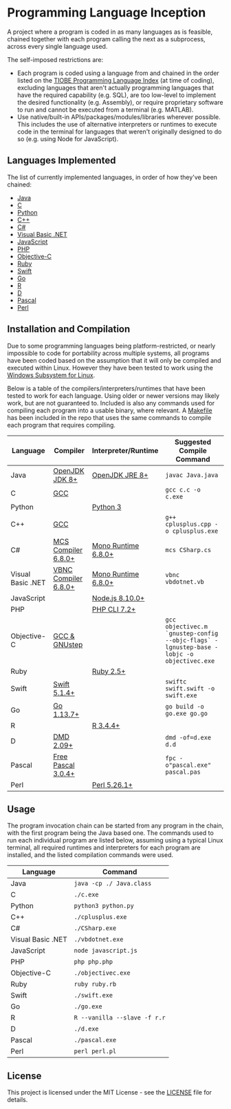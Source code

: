 # Programming Language Inception

A  project where a program is coded in as many languages
as is feasible, chained together with each program calling the next as a
subprocess, across every single language used.

The self-imposed restrictions are:

-   Each program is coded using a language from and chained in the order listed
    on the [TIOBE Programming Language Index](https://www.tiobe.com/tiobe-index/)
    (at time of coding), excluding languages that aren't actually programming
    languages that have the required capability (e.g. SQL), are too low-level to
    implement the desired functionality (e.g. Assembly), or require proprietary
    software to run and cannot be executed from a terminal (e.g. MATLAB).
-   Use native/built-in APIs/packages/modules/libraries wherever possible.
    This includes the use of alternative interpreters or runtimes to execute
    code in the terminal for languages that weren't originally designed to do
    so (e.g. using Node for JavaScript).

## Languages Implemented

The list of currently implemented languages, in order of how they've been
chained:

-   [Java](Java.java)
-   [C](c.c)
-   [Python](python.py)
-   [C++](cplusplus.cpp)
-   [C#](CSharp.cs)
-   [Visual Basic .NET](vbdotnet.vb)
-   [JavaScript](javascript.js)
-   [PHP](php.php)
-   [Objective-C](objectivec.m)
-   [Ruby](ruby.rb)
-   [Swift](swift.swift)
-   [Go](go.go)
-   [R](r.r)
-   [D](d.d)
-   [Pascal](pascal.pas)
-   [Perl](perl.pl)

## Installation and Compilation

Due to some programming languages being platform-restricted, or nearly
impossible to code for portability across multiple systems, all programs have
been coded based on the assumption that it will only be compiled and
executed within Linux. However they have been tested to work using the [Windows
Subsystem for Linux](https://docs.microsoft.com/en-us/windows/wsl/about).

Below is a table of the compilers/interpreters/runtimes that have been tested to
work for each language. Using older or newer versions may likely work, but are
not guaranteed to. Included is also any commands used for compiling each program
into a usable binary, where relevant. A [Makefile](Makefile) has been included
in the repo that uses the same commands to compile each program that requires
compiling.

| Language          | Compiler                                                                                                    | Interpreter/Runtime                                                               | Suggested Compile Command                                                                  |
| ----------------- | ----------------------------------------------------------------------------------------------------------- | --------------------------------------------------------------------------------- | ------------------------------------------------------------------------------------------ |
| Java              | [OpenJDK JDK 8+](https://openjdk.java.net/install/)                                                         | [OpenJDK JRE 8+](https://openjdk.java.net/install/)                               | `javac Java.java`                                                                          |
| C                 | [GCC](https://gcc.gnu.org/install/)                                                                         |                                                                                   | `gcc c.c -o c.exe`                                                                         |
| Python            |                                                                                                             | [Python 3](https://www.python.org/downloads/)                                     |                                                                                            |
| C++               | [GCC](https://gcc.gnu.org/install/)                                                                         |                                                                                   | `g++ cplusplus.cpp -o cplusplus.exe`                                                       |
| C#                | [MCS Compiler 6.8.0+](https://www.mono-project.com/download/stable/#download-lin)                           | [Mono Runtime 6.8.0+](https://www.mono-project.com/download/stable/#download-lin) | `mcs CSharp.cs`                                                                            |
| Visual Basic .NET | [VBNC Compiler 6.8.0+](https://www.mono-project.com/download/stable/#download-lin)                          | [Mono Runtime 6.8.0+](https://www.mono-project.com/download/stable/#download-lin) | `vbnc vbdotnet.vb`                                                                         |
| JavaScript        |                                                                                                             | [Node.js 8.10.0+](https://nodejs.org/en/download)                                 |                                                                                            |
| PHP               |                                                                                                             | [PHP CLI 7.2+](https://www.php.net/downloads)                                     |                                                                                            |
| Objective-C       | [GCC & GNUstep](https://www.techotopia.com/index.php/Installing_and_Using_GNUstep_and_Objective-C_on_Linux) |                                                                                   | ``gcc objectivec.m `gnustep-config --objc-flags` -lgnustep-base -lobjc -o objectivec.exe`` |
| Ruby              |                                                                                                             | [Ruby 2.5+](https://www.ruby-lang.org/en/documentation/installation/)             |                                                                                            |
| Swift             | [Swift 5.1.4+](https://swift.org/download/)                                                                 |                                                                                   | `swiftc swift.swift -o swift.exe`                                                          |
| Go                | [Go 1.13.7+](https://golang.org/doc/install)                                                                |                                                                                   | `go build -o go.exe go.go`                                                                 |
| R                 |                                                                                                             | [R 3.4.4+](https://cran.r-project.org/)                                           |                                                                                            |
| D                 | [DMD 2.09+](https://dlang.org/download.html)                                                                |                                                                                   | `dmd -of=d.exe d.d`                                                                        |
| Pascal            | [Free Pascal 3.0.4+](https://www.freepascal.org/download.html)                                              |                                                                                   | `fpc -o"pascal.exe" pascal.pas`                                                            |
| Perl              |                                                                                                             | [Perl 5.26.1+](https://www.perl.org/get.html)                                           |                                                                                            |

## Usage

The program invocation chain can be started from any program in the chain, with
the first program being the Java based one. The commands used to run each
individual program are listed below, assuming using a typical Linux terminal,
all required runtimes and interpreters for each program are installed, and the
listed compilation commands were used.

| Language          | Command                      |
| ----------------- | ---------------------------- |
| Java              | `java -cp ./ Java.class`     |
| C                 | `./c.exe`                    |
| Python            | `python3 python.py`          |
| C++               | `./cplusplus.exe`            |
| C#                | `./CSharp.exe`               |
| Visual Basic .NET | `./vbdotnet.exe`             |
| JavaScript        | `node javascript.js`         |
| PHP               | `php php.php`                |
| Objective-C       | `./objectivec.exe`           |
| Ruby              | `ruby ruby.rb`               |
| Swift             | `./swift.exe`                |
| Go                | `./go.exe`                   |
| R                 | `R --vanilla --slave -f r.r` |
| D                 | `./d.exe`                    |
| Pascal            | `./pascal.exe`               |
| Perl              | `perl perl.pl`               |

## License

This project is licensed under the MIT License - see the [LICENSE](LICENSE) file for details.
